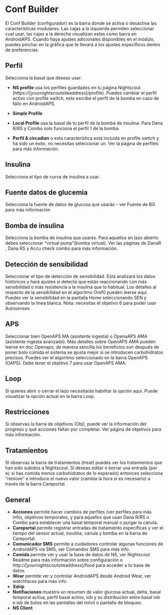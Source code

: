 
# Conf Builder

El Conf Builder (configurador) es la barra donde se activa o desactiva las características modulares. Las cajas a la izquierda permiten seleccionar cual usar, las cajas a la derecha visualizan estas como barra en AndroidAPS. Cuando haya ajustes adicionales disponibles en el módulo, puedes pinchar en la gráfica que te llevará a los ajustes específicos dentro de preferencias.


## Perfil 

Selecciona la basal que deseas usar:

* <b>NS profile</b> usa los perfiles guardados en tu página Nightscout (https://[yournightscoutsiteaddress]/profile). Puedes cambiar el perfil activo con profile switch, esto escribe el perfil de la bomba en caso de fallo en AndroidAPS.

* <b>Simple Profile</b>

* <b>Local Profile</b> usa la basal de tu perfil de la bomba de insulina. Para Dana R/RS y Combo solo funciona el perfil 1 de la bomba

* <b>Perfil & circadian</b> o esta característica está incluida en profile swtich y ha sido un éxito, no necesitas seleccionar un. Ver la página de perfiles para más información.


## Insulina
Selecciona el tipo de curva de insulina a usar. 

## Fuente datos de glucemia
Selecciona la fuente de datos de glucosa que usarás – ver Fuente de BG para más información

## Bomba de insulina
Selecciona la bomba de insulina que usarás. Para aquellos en lazo abierto debes seleccionar “virtual pump”(bomba virtual). Ver las páginas de DanaR , Dana RS y Accu check combo para más información.

## Detección de sensibilidad 
Seleccionar el tipo de detección de sensibilidad. Esta analizará los datos históricos y hará ajustes si detecta que estás reaccionando con más sensibilidad o más resistencia a la insulina que lo habitual. Los detalles al respecto de la sensibilidad en el algoritmo Oref0 pueden leerse aquí. Puedes ver la sensibilidad en la pantalla Home seleccionando SEN y observando la línea blanca. Nota: necesitas el objetivo 6 para poder usar Autosenses

## APS 
Seleccionar bien OpenAPS MA (asistente ingesta) o OpenaAPS AMA (asistente ingesta avanzado). Más detalles sobre OpenAPS AMA pueden leerse en doc Openaps; de manera sencilla los beneficios son después de poner bolo comida el sistema se ajusta mejor si se introducen carbohidratos precisos. Puedes ver el algoritmo seleccionado en la barra OpenAPS (OAPS). Debe tener el objetivo 7 para usar OpenAPS AMA.

## Loop
Si quieres abrir o cerrar el lazo necesitarás habilitar la opción aquí. Puede visualizar la opción actual en la barra Loop. 

## Restricciones
Si observas la barra de objetivos (Obj), puede ver la información del progreso y qué acciones faltan por completar. Ver página de objetivos para más información. 

## Tratamientos
SI observas la barra de tratamientos (treat) puedes ver los tratamientos que han sido subidos a Nightscout. Si deseas editar o borrar una entrada (por ej: si has comida menos carbohidratos de lo esperado) entonces selecciona “remove” e introduce el nuevo valor (cambia la hora si es necesario) a través de la barra Careportal.

## General
*	<b>Acciones</b> permite hacer cambios de perfiles (ver perfiles para más info), objetivos temporales, y para aquellos que usan Dana R/RS o Combo para establecer una basal temporal manual o purgar la cánula. 
*	<b>Careportal</b> permite registrar entradas de tratamiento específicas y ver el tiempo del sensor actual, insulina, cánula y bomba en la barra de Careportal. 
*	<b>Comunicador SMS</b> permite a cuidadores controlar algunas funciones de AndroidAPS vía SMS, ver Comandos SMS para más info. 
*	<b>Comida</b> permite ver y usar la base de datos de NS, ver Nightscout Readme para más información sobre configuración o http://[yournightscoutsiteaddress]/food para acceder a tu base de datos.
*	<b>Wear</b> permite ver y controlar AndroidAPS desde Android Wear, ver watchfaces para más info. 
*	<b>Xdrip</b>
*	<b>Notifiaciones</b> muestra un resumen de valor glucosa actual, delta, basal temporal activa, perfil basal activo, iob y su distribución entre basal iob e iob de bolos en las pantallas del móvil o pantalla de bloqueo.
*	<b>NS Client</b>


